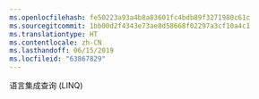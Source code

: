 ```yaml
---
ms.openlocfilehash: fe50223a93a4b8a83601fc4bdb89f3271980c61c
ms.sourcegitcommit: 1bb00d2f4343e73ae8d58668f02297a3cf10a4c1
ms.translationtype: HT
ms.contentlocale: zh-CN
ms.lasthandoff: 06/15/2019
ms.locfileid: "63867829"
---
```

语言集成查询 (LINQ)